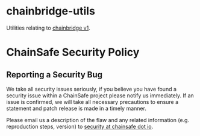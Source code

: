 # chainbridge-utils

Utilities relating to [chainbridge v1](https://github.com/chainsafe/chainbridge).

# ChainSafe Security Policy

## Reporting a Security Bug

We take all security issues seriously, if you believe you have found a security issue within a ChainSafe
project please notify us immediately. If an issue is confirmed, we will take all necessary precautions 
to ensure a statement and patch release is made in a timely manner.

Please email us a description of the flaw and any related information (e.g. reproduction steps, version) to
[security at chainsafe dot io](mailto:security@chainsafe.io).
